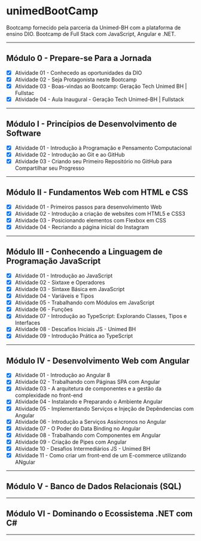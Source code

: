 # unimedBootCamp
 Bootcamp fornecido pela parceria da Unimed-BH com a plataforma de ensino DIO. Bootcamp de Full Stack com JavaScript, Angular e .NET.

---

## Módulo 0 - Prepare-se Para a Jornada

- [x] Atividade 01 - Conhecedo as oportunidades da DIO
- [x] Atividade 02 - Seja Protagonista neste Bootcamp
- [x] Atividade 03 - Boas-vindas ao Bootcamp: Geração Tech Unimed BH | Fullstac
- [x] Atividade 04 - Aula Inaugural - Geração Tech Unimed-BH | Fullstack

---

## Módulo I - Princípios de Desenvolvimento de Software

- [x] Atividade 01 - Introdução à Programação e Pensamento Computacional
- [x] Atividade 02 - Introdução ao Git e ao GitHub
- [x] Atividade 03 - Criando seu Primeiro Repositório no GitHub para Compartilhar seu Progresso

---

## Módulo II - Fundamentos Web com HTML e CSS

- [x] Atividade 01 - Primeiros passos para desenvolvimento Web
- [x] Atividade 02 - Introdução a criação de websites com HTML5 e CSS3
- [x] Atividade 03 - Posicionando elementos com Flexbox em CSS
- [x] Atividade 04 - Recriando a página inicial do Instagram

---

## Módulo III - Conhecendo a Linguagem de Programação JavaScript

- [x] Atividade 01 - Introdução ao JavaScript
- [x] Atividade 02 - Sixtaxe e Operadores
- [x] Atividade 03 - Sintaxe Básica em JavaScript
- [x] Atividade 04 - Variáveis e Tipos
- [x] Atividade 05 - Trabalhando com Módulos em JavaScript
- [x] Atividade 06 - Funções
- [x] Atividade 07 - Introdução ao TypeScript: Explorando Classes, Tipos e Interfaces
- [x] Atividade 08 - Descafios Iniciais JS - Unimed BH
- [x] Atividade 09 - Introdução Prática ao TypeScript

---

## Módulo IV - Desenvolvimento Web com Angular

- [x] Atividade 01 - Introdução ao Angular 8
- [x] Atividade 02 - Trabalhando com Páginas SPA com Angular
- [x] Atividade 03 - A arquitetura de componentes e a gestão da complexidade no front-end
- [x] Atividade 04 - Instalando e Preparando o Ambiente Angular
- [x] Atividade 05 - Implementando Serviços e Injeção de Depêndencias com Angular
- [x] Atividade 06 - Introdução a Serviços Assíncronos no Angular
- [x] Atividade 07 - O Poder do Data Binding no Angular
- [x] Atividade 08 - Trabalhando com Componentes em Angular
- [x] Atividade 09 - Criação de Pipes com Angular
- [x] Atividade 10 - Desafios Intermediários JS - Unimed BH
- [x] Atividade 11 - Como criar um front-end de um E-commerce utilizando ANgular

---

## Módulo V - Banco de Dados Relacionais (SQL)


---

## Módulo VI - Dominando o Ecossistema .NET com C#


---









